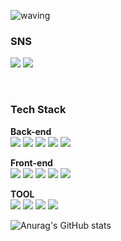 ![waving](https://capsule-render.vercel.app/api?type=waving&height=200&text=Hello!&fontAlign=80&fontAlignY=40&color=gradient)
### SNS
<a href="https://sandcastle.tistory.com/" target="_blank"><img src="https://img.shields.io/badge/Tistory-white?style=flat-square&logo=Tistory&logoColor=black"/></a>
<a href="https://www.instagram.com/c_hwoooo/" target="_blank"><img src="https://img.shields.io/badge/Instagram-pink?style=flat-square&logo=Instagram&logoColor=white"/></a>

<br>

### Tech Stack

**Back-end** 
<br>
<img src="https://img.shields.io/badge/JDK 1.8-important?style=flat-square&logo=JDK &logoColor=white"/>
<img src="https://img.shields.io/badge/JSP-yellowgreen?style=flat-square&logo=JSP&logoColor=white"/>
<img src="https://img.shields.io/badge/JSTL-blue?style=flat-square&logo=JSTL&logoColor=white"/>
<img src="https://img.shields.io/badge/Mybatis-brightgreen?style=flat-square&logo=JSTL&logoColor=white"/>
<img src="https://img.shields.io/badge/Spring 5.3-green?style=flat-square&logo=JDK &logoColor=white"/>

**Front-end**
<br>
<img src="https://img.shields.io/badge/HTML5-00599C?style=flat-square&logo=HTML5&logoColor=white"/>
<img src="https://img.shields.io/badge/CSS-A8B9CC?style=flat-square&logo=C&logoColor=white"/>
<img src="https://img.shields.io/badge/javascript-F6C915?style=flat-square&logo=javascript&logoColor=white"/>
<img src="https://img.shields.io/badge/jQuery-red?style=flat-square&logo=jQuery&logoColor=white"/>
<img src="https://img.shields.io/badge/AJAX -black?style=flat-square&logo=AJAX &logoColor=white"/>

**TOOL**
<br>
<img src="https://img.shields.io/badge/STS 3.9.12-purple?style=flat-square&logo=STS&logoColor=white"/>
<img src="https://img.shields.io/badge/eXERD-brightgreen?style=flat-square&logo=eXERD&logoColor=white"/>
<img src="https://img.shields.io/badge/SqlDeveloper-9cf?style=flat-square&logo=SqlDeveloper &logoColor=white"/>
<img src="https://img.shields.io/badge/gitHub-blueviolet?style=flat-square&logo=gitHub&logoColor=white"/>

![Anurag's GitHub stats](https://github-readme-stats.vercel.app/api?username=DevCHW&show_icons=true&theme=radical)
